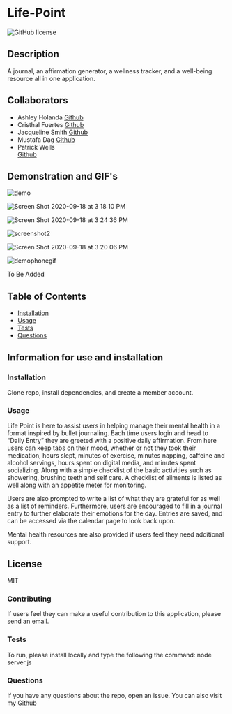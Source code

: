 # Life-Point
![GitHub license](https://img.shields.io/badge/license-MIT-blue)
## Description 
A journal, an affirmation generator, a wellness tracker, and a well-being resource all in one application.
## Collaborators
* Ashley Holanda
[Github](https://github.com/aholanda12)
* Cristhal Fuertes
[Github](https://github.com/CMFuertes)
* Jacqueline Smith
[Github](https://github.com/jerseyjackpot)
* Mustafa Dag
[Github](https://github.com/mustafadag84)
* Patrick Wells  
[Github](https://github.com/black03mach)
## Demonstration and GIF's 

![demo](https://github.com/aholanda12/life-point/blob/master/public/img/closerdemogif.gif)

![Screen Shot 2020-09-18 at 3 18 10 PM](https://user-images.githubusercontent.com/64985702/93638216-e939b180-f9c4-11ea-8da0-4ee934c88c39.png)

![Screen Shot 2020-09-18 at 3 24 36 PM](https://user-images.githubusercontent.com/64985702/93638299-0bcbca80-f9c5-11ea-99a1-221f5dba315d.png)

![screenshot2](https://user-images.githubusercontent.com/64985702/93638366-29009900-f9c5-11ea-81b5-5f52298ab040.jpg)

![Screen Shot 2020-09-18 at 3 20 06 PM](https://user-images.githubusercontent.com/64985702/93638732-d2e02580-f9c5-11ea-9d90-dc3b73dc5097.png)

![demophonegif](https://github.com/aholanda12/life-point/blob/master/public/img/demophonegif.gif)


To Be Added
## Table of Contents 
* [Installation](#Installation)
* [Usage](#Usage)
* [Tests](#Tests)
* [Questions](#Questions)
## Information for use and installation

### Installation 
Clone repo, install dependencies, and create a member account.

### Usage 
Life Point is here to assist users in helping manage their mental health in a format inspired by bullet journaling. Each time users login and head to “Daily Entry” they are greeted with a positive daily affirmation. From here users can keep tabs on their mood, whether or not they took their medication, hours slept, minutes of exercise, minutes napping, caffeine and alcohol servings, hours spent on digital media, and minutes spent socializing. Along with a simple checklist of the basic activities such as showering, brushing teeth and self care. A checklist of ailments is listed as well along with an appetite meter for monitoring. 
 
Users are also prompted to write a list of what they are grateful for as well as a list of reminders. Furthermore, users are encouraged to fill in a journal entry to further elaborate their emotions for the day. Entries are saved, and can be accessed via the calendar page to look back upon. 
 
Mental health resources are also provided if users feel they need additional support. 

## License 
MIT

### Contributing 
If users feel they can make a useful contribution to this application, please send an email. 

### Tests 
To run, please install locally and type the following the command:
node server.js

### Questions 
If you have any questions about the repo, open an issue.
You can also visit my [Github](https://github.com/aholanda12/life-point) 
